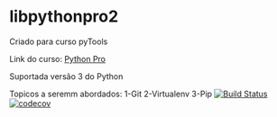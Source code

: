 # libpythonpro2
Criado para curso pyTools

Link do curso: [Python Pro](https://plataforma.dev.pro.br/)

Suportada versão 3 do Python

Topicos a seremm abordados:
1-Git
2-Virtualenv
3-Pip
[![Build Status](https://travis-ci.com/EstudosPython/libpythonpro2.svg?token=hxgdVvd52hyYrMw5v15K&branch=main)](https://travis-ci.com/EstudosPython/libpythonpro2)
[![codecov](https://codecov.io/gh/EstudosPython/libpythonpro2/branch/main/graph/badge.svg?token=0FNUH7G9RR)](https://codecov.io/gh/EstudosPython/libpythonpro2)